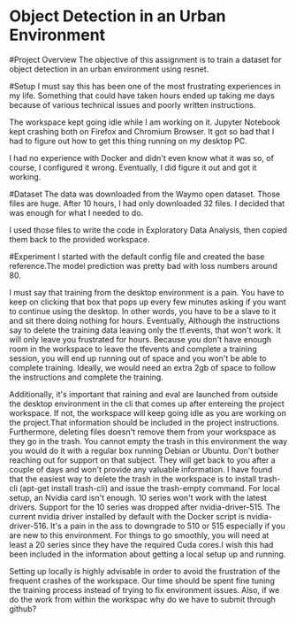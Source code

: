 # Object Detection in an Urban Environment
#Project Overview
The objective of this assignment is to train a dataset for object detection in an urban environment using resnet.

#Setup
I must say this has been one of the most frustrating experiences in my life. Something that could have taken hours ended up taking me days because of various technical issues and poorly written instructions.

The workspace kept going idle while I am working on it. Jupyter Notebook kept crashing both on Firefox and Chromium Browser. It got so bad that I had to figure out how to get this thing running on my desktop PC.

I had no experience with Docker and didn't even know what it was so, of course, I configured it wrong. Eventually, I did figure it out and got it working. 

#Dataset
The data was downloaded from the Waymo open dataset. Those files are huge. After 10 hours, I had only downloaded 32 files. I decided that was enough for what I needed to do.

I used those files to write the code in Exploratory Data Analysis, then copied them back to the provided workspace.

#Experiment
I started with the default config file and created the base reference.The model prediction was pretty bad with loss numbers around 80.

I must say that training from the desktop environment is a pain. You have to keep on clicking that box that pops up every few minutes asking if you want to continue using the desktop. In other words, you have to be a slave to it and sit there doing nothing for hours. Eventually, Although the instructions say to delete the training data leaving only the tf.events, that won't work. It will only leave you frustrated for hours. Because you don't have enough room in the workspace to leave the tfevents and complete a training session, you will end up running out of space and you won't be able to complete training. Ideally, we would need an extra 2gb of space to follow the instructions and complete the training. 

Additionally, it's important that raining and eval are launched from outside the desktop environment in the cli that comes up after entereing the project workspace. If not, the workspace will keep going idle as you are working on the project.That information should be included in the project instructions. Furthermore, deleting files doesn't remove them from your workspace as they go in the trash. You cannot empty the trash in this environment the way you would do it with a regular box running Debian or Ubuntu. Don't bother reaching out for support on that subject. They will get back to you after a couple of days and won't provide any valuable information. I have found that the easiest way to delete the trash in the workspace is to install trash-cli (apt-get install trash-cli) and issue the trash-empty command. For local setup, an Nvidia card isn't enough. 10 series won't work with the latest drivers. Support for the 10 series was dropped after nvidia-driver-515. The current nvidia driver installed by default with the Docker script is nvidia-driver-516. It's a pain in the ass to downgrade to 510 or 515 especially if you are new to this environment. For things to go smoothly, you will need at least a 20 series since they have the required Cuda cores.I wish this had been included in the information about getting a local setup up and running.

Setting up locally is highly advisable in order to avoid the frustration of the frequent crashes of the workspace. Our time should be spent fine tuning the training process instead of trying to fix environment issues. Also, if we do the work from within the workspac why do we have to submit through github?
